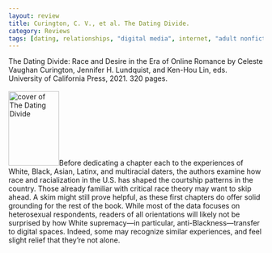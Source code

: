 ```yaml
---
layout: review
title: Curington, C. V., et al. The Dating Divide.
category: Reviews
tags: [dating, relationships, "digital media", internet, "adult nonfiction"]
---
```

<span class="title">The Dating Divide: Race and Desire in the Era of Online Romance</span> by Celeste Vaughan Curington, Jennifer H. Lundquist, and Ken-Hou Lin, eds.<br>
<span class="publisher">University of California Press, 2021. 320 pages.</span><br><br>
<span class="book1"><img src="https://images.ucpress.edu/covers/isbn13/9780520293458.jpg" width="100" height="147" alt="cover of The Dating Divide"></span>Before dedicating a chapter each to the experiences of White, Black, Asian, Latinx, and multiracial daters, the authors examine how race and racialization in the U.S. has shaped the courtship patterns in the country. Those already familiar with critical race theory may want to skip ahead. A skim might still prove helpful, as these first chapters do offer solid grounding for the rest of the book. While most of the data focuses on heterosexual respondents, readers of all orientations will likely not be surprised by how White supremacy—in particular, anti-Blackness—transfer to digital spaces. Indeed, some may recognize similar experiences, and feel slight relief that they’re not alone.
